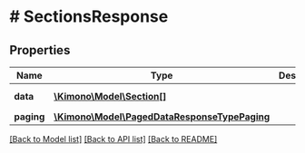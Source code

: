 # # SectionsResponse

## Properties

Name | Type | Description | Notes
------------ | ------------- | ------------- | -------------
**data** | [**\Kimono\Model\Section[]**](Section.md) |  | [optional] [readonly]
**paging** | [**\Kimono\Model\PagedDataResponseTypePaging**](PagedDataResponseTypePaging.md) |  | [optional]

[[Back to Model list]](../../README.md#models) [[Back to API list]](../../README.md#endpoints) [[Back to README]](../../README.md)

